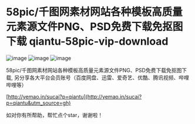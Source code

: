 # 58pic/千图网素材网站各种模板高质量元素源文件PNG、PSD免费下载免抠图下载 qiantu-58pic-vip-download

![image](https://img.shields.io/badge/build-passing-brightgreen)
![image](https://img.shields.io/badge/license-apache-blue)
![image](https://img.shields.io/badge/stars-%E2%98%85%E2%98%85%E2%98%85%E2%98%85%E2%98%85-brightgreen)  

58pic/千图网素材网站各种模板高质量元素源文件PNG、PSD免费下载免抠图下载, 另分享各大平台会员账号（百度网盘、迅雷、爱奇艺、优酷、腾讯视频、哔哩哔哩等）

[http://yemao.in/sucai?p=qiantu](http://yemao.in/sucai?p=qiantu&utm_source=gh)      
   
   
   
   
如对你有所帮助，帮忙点个star，谢谢啦！

